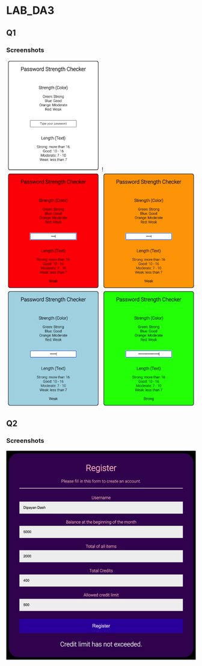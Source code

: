 # LAB_DA3
## Q1
### Screenshots

<img src="https://github.com/20BCI0071/LAB_DA3/blob/main/Screenshot/Screenshot%202022-11-15%20at%205.35.15%20PM.png" style="width:250px; height=auto;" />
!<img src="https://github.com/20BCI0071/LAB_DA3/blob/main/Screenshot/Screenshot%202022-11-15%20at%205.35.25%20PM.png" style="width:250px; height=auto;" />
<img src="https://github.com/20BCI0071/LAB_DA3/blob/main/Screenshot/Screenshot%202022-11-15%20at%205.35.30%20PM.png" style="width:250px; height=auto;" />
<img src="https://github.com/20BCI0071/LAB_DA3/blob/main/Screenshot/Screenshot%202022-11-15%20at%205.35.35%20PM.png" style="width:250px; height=auto;" />
<img src="https://github.com/20BCI0071/LAB_DA3/blob/main/Screenshot/Screenshot%202022-11-15%20at%205.35.45%20PM.png" style="width:250px; height=auto;" />

## Q2
### Screenshots

![image](https://github.com/20BCI0071/LAB_DA3/blob/main/Screenshot/Screenshot%202022-11-15%20at%206.11.17%20PM.png)
